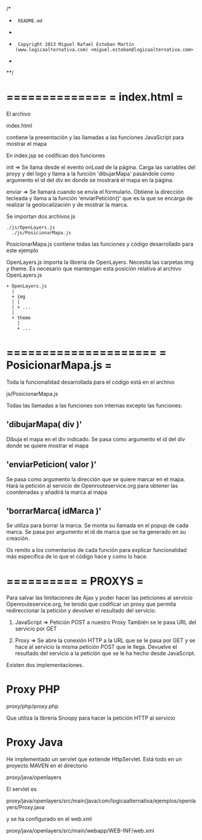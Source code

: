 /*
 *      README.md
 *      
 *      Copyright 2013 Miguel Rafael Esteban Martín (www.logicaalternativa.com) <miguel.esteban@logicaalternativa.com>
 *
 **/



==============
= index.html = 
==============

El archivo 

 index.html

contiene la presentación y las llamadas a las funciones JavaScript para mostrar el mapa

En index.jsp se codifican dos funciones

init => Se llama desde el evento onLoad de la página. Carga las variables 	  del proyy y del logo y llama a la función 'dibujarMapa' pasándole
        como argumento el id del div en donde se mostrará el mapa en la
        página.

enviar => Se llamará cuando se envía el formulario. Obtiene la dirección 
        tecleada y llama a la función 'enviarPetición()' que es la que se
        encarga de realizar la geolocalización y de mostrar la marca.

Se importan dos archivos js

	./js/OpenLayers.js
      ./js/PosicionarMapa.js

PosicionarMapa.js contiene todas las funciones y código desarrollado para este ejemplo

OpenLayers.js importa la librería de OpenLayers. Necesita las carpetas img y theme. Es necesario que mantengan esta posición relativa al archivo OpenLayers.js

	+ OpenLayers.js
      |
      + img
      | |
      | + ...
      | 
      + theme
        |
        + ... 


=====================
= PosicionarMapa.js = 
=====================

Toda la funcionalidad desarrollada para el código está en el archivo

   js/PosicionarMapa.js


Todas las llamadas a las funciones son internas excepto las funciones:

'dibujarMapa( div )'
--------------------

Dibuja el mapa en el div indicado. Se pasa como argumento el id del div donde se quiere mostrar el mapa


'enviarPeticion( valor )'
-------------------------
Se pasa como argumento la dirección que se quiere marcar en el mapa. Hará la petición al servicio de Openrouteservice.org para obtener las coordenadas y añadirá la marca al mapa


'borrarMarca( idMarca )'
------------------------
Se utiliza para borrar la marca. Se monta su llamada en el popup de cada marca. Se pasa por argumento el id de marca que se ha generado en su creación.

Os remito a los comentarios de cada función para explicar funcionalidad más específica de lo que el código hace y como lo hace.


==========
= PROXYS = 
==========

Para salvar las limitaciones de Ajax y poder hacer las peticiones al servicio Openrouteservice.org, he tenido que codificar un proxy que permita redireccionar la petición y devolver el resultado del servicio.

  1) JavaScript =>  Petición POST a nuestro Proxy  También se le pasa URL
                    del servicio por GET

  2) Proxy      =>  Se abre la conexión HTTP a la URL que se le pasa por
                    GET y se hace al servicio la misma petición POST que le
                    llega. Devuelve el resultado del servicio a la petición
                    que se le ha hecho desde JavaScript.

Existen dos implementaciones.

Proxy PHP
=========

 proxy/php/proxy.php

Que utiliza la librería Snoopy para hacer la petición HTTP al servicio


Proxy Java
==========

He implementado un servlet que extiende HttpServlet. Está todo en un proyecto MAVEN en el directorio

 proxy/java/openlayers

El servlet es 

proxy/java/openlayers/src/main/java/com/logicaalternativa/ejemplos/openlayers/Proxy.java

y se ha configurado en el web.xml

proxy/java/openlayers/src/main/webapp/WEB-INF/web.xml

